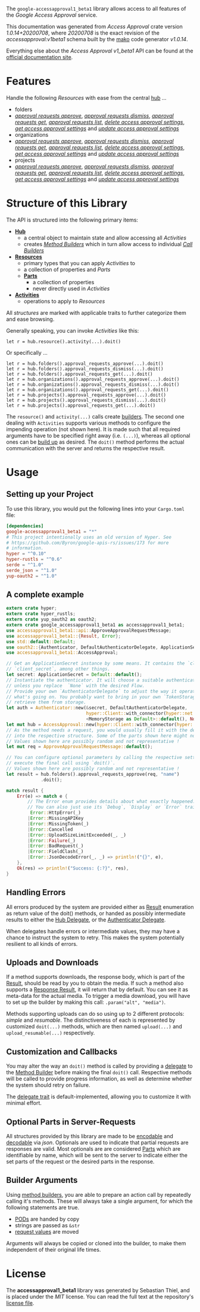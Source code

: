 <!---
DO NOT EDIT !
This file was generated automatically from 'src/mako/api/README.md.mako'
DO NOT EDIT !
-->
The `google-accessapproval1_beta1` library allows access to all features of the *Google Access Approval* service.

This documentation was generated from *Access Approval* crate version *1.0.14+20200708*, where *20200708* is the exact revision of the *accessapproval:v1beta1* schema built by the [mako](http://www.makotemplates.org/) code generator *v1.0.14*.

Everything else about the *Access Approval* *v1_beta1* API can be found at the
[official documentation site](https://cloud.google.com/access-approval/docs).
# Features

Handle the following *Resources* with ease from the central [hub](https://docs.rs/google-accessapproval1_beta1/1.0.14+20200708/google_accessapproval1_beta1/AccessApproval) ... 

* folders
 * [*approval requests approve*](https://docs.rs/google-accessapproval1_beta1/1.0.14+20200708/google_accessapproval1_beta1/api::FolderApprovalRequestApproveCall), [*approval requests dismiss*](https://docs.rs/google-accessapproval1_beta1/1.0.14+20200708/google_accessapproval1_beta1/api::FolderApprovalRequestDismisCall), [*approval requests get*](https://docs.rs/google-accessapproval1_beta1/1.0.14+20200708/google_accessapproval1_beta1/api::FolderApprovalRequestGetCall), [*approval requests list*](https://docs.rs/google-accessapproval1_beta1/1.0.14+20200708/google_accessapproval1_beta1/api::FolderApprovalRequestListCall), [*delete access approval settings*](https://docs.rs/google-accessapproval1_beta1/1.0.14+20200708/google_accessapproval1_beta1/api::FolderDeleteAccessApprovalSettingCall), [*get access approval settings*](https://docs.rs/google-accessapproval1_beta1/1.0.14+20200708/google_accessapproval1_beta1/api::FolderGetAccessApprovalSettingCall) and [*update access approval settings*](https://docs.rs/google-accessapproval1_beta1/1.0.14+20200708/google_accessapproval1_beta1/api::FolderUpdateAccessApprovalSettingCall)
* organizations
 * [*approval requests approve*](https://docs.rs/google-accessapproval1_beta1/1.0.14+20200708/google_accessapproval1_beta1/api::OrganizationApprovalRequestApproveCall), [*approval requests dismiss*](https://docs.rs/google-accessapproval1_beta1/1.0.14+20200708/google_accessapproval1_beta1/api::OrganizationApprovalRequestDismisCall), [*approval requests get*](https://docs.rs/google-accessapproval1_beta1/1.0.14+20200708/google_accessapproval1_beta1/api::OrganizationApprovalRequestGetCall), [*approval requests list*](https://docs.rs/google-accessapproval1_beta1/1.0.14+20200708/google_accessapproval1_beta1/api::OrganizationApprovalRequestListCall), [*delete access approval settings*](https://docs.rs/google-accessapproval1_beta1/1.0.14+20200708/google_accessapproval1_beta1/api::OrganizationDeleteAccessApprovalSettingCall), [*get access approval settings*](https://docs.rs/google-accessapproval1_beta1/1.0.14+20200708/google_accessapproval1_beta1/api::OrganizationGetAccessApprovalSettingCall) and [*update access approval settings*](https://docs.rs/google-accessapproval1_beta1/1.0.14+20200708/google_accessapproval1_beta1/api::OrganizationUpdateAccessApprovalSettingCall)
* projects
 * [*approval requests approve*](https://docs.rs/google-accessapproval1_beta1/1.0.14+20200708/google_accessapproval1_beta1/api::ProjectApprovalRequestApproveCall), [*approval requests dismiss*](https://docs.rs/google-accessapproval1_beta1/1.0.14+20200708/google_accessapproval1_beta1/api::ProjectApprovalRequestDismisCall), [*approval requests get*](https://docs.rs/google-accessapproval1_beta1/1.0.14+20200708/google_accessapproval1_beta1/api::ProjectApprovalRequestGetCall), [*approval requests list*](https://docs.rs/google-accessapproval1_beta1/1.0.14+20200708/google_accessapproval1_beta1/api::ProjectApprovalRequestListCall), [*delete access approval settings*](https://docs.rs/google-accessapproval1_beta1/1.0.14+20200708/google_accessapproval1_beta1/api::ProjectDeleteAccessApprovalSettingCall), [*get access approval settings*](https://docs.rs/google-accessapproval1_beta1/1.0.14+20200708/google_accessapproval1_beta1/api::ProjectGetAccessApprovalSettingCall) and [*update access approval settings*](https://docs.rs/google-accessapproval1_beta1/1.0.14+20200708/google_accessapproval1_beta1/api::ProjectUpdateAccessApprovalSettingCall)




# Structure of this Library

The API is structured into the following primary items:

* **[Hub](https://docs.rs/google-accessapproval1_beta1/1.0.14+20200708/google_accessapproval1_beta1/AccessApproval)**
    * a central object to maintain state and allow accessing all *Activities*
    * creates [*Method Builders*](https://docs.rs/google-accessapproval1_beta1/1.0.14+20200708/google_accessapproval1_beta1/client::MethodsBuilder) which in turn
      allow access to individual [*Call Builders*](https://docs.rs/google-accessapproval1_beta1/1.0.14+20200708/google_accessapproval1_beta1/client::CallBuilder)
* **[Resources](https://docs.rs/google-accessapproval1_beta1/1.0.14+20200708/google_accessapproval1_beta1/client::Resource)**
    * primary types that you can apply *Activities* to
    * a collection of properties and *Parts*
    * **[Parts](https://docs.rs/google-accessapproval1_beta1/1.0.14+20200708/google_accessapproval1_beta1/client::Part)**
        * a collection of properties
        * never directly used in *Activities*
* **[Activities](https://docs.rs/google-accessapproval1_beta1/1.0.14+20200708/google_accessapproval1_beta1/client::CallBuilder)**
    * operations to apply to *Resources*

All *structures* are marked with applicable traits to further categorize them and ease browsing.

Generally speaking, you can invoke *Activities* like this:

```Rust,ignore
let r = hub.resource().activity(...).doit()
```

Or specifically ...

```ignore
let r = hub.folders().approval_requests_approve(...).doit()
let r = hub.folders().approval_requests_dismiss(...).doit()
let r = hub.folders().approval_requests_get(...).doit()
let r = hub.organizations().approval_requests_approve(...).doit()
let r = hub.organizations().approval_requests_dismiss(...).doit()
let r = hub.organizations().approval_requests_get(...).doit()
let r = hub.projects().approval_requests_approve(...).doit()
let r = hub.projects().approval_requests_dismiss(...).doit()
let r = hub.projects().approval_requests_get(...).doit()
```

The `resource()` and `activity(...)` calls create [builders][builder-pattern]. The second one dealing with `Activities` 
supports various methods to configure the impending operation (not shown here). It is made such that all required arguments have to be 
specified right away (i.e. `(...)`), whereas all optional ones can be [build up][builder-pattern] as desired.
The `doit()` method performs the actual communication with the server and returns the respective result.

# Usage

## Setting up your Project

To use this library, you would put the following lines into your `Cargo.toml` file:

```toml
[dependencies]
google-accessapproval1_beta1 = "*"
# This project intentionally uses an old version of Hyper. See
# https://github.com/Byron/google-apis-rs/issues/173 for more
# information.
hyper = "^0.10"
hyper-rustls = "^0.6"
serde = "^1.0"
serde_json = "^1.0"
yup-oauth2 = "^1.0"
```

## A complete example

```Rust
extern crate hyper;
extern crate hyper_rustls;
extern crate yup_oauth2 as oauth2;
extern crate google_accessapproval1_beta1 as accessapproval1_beta1;
use accessapproval1_beta1::api::ApproveApprovalRequestMessage;
use accessapproval1_beta1::{Result, Error};
use std::default::Default;
use oauth2::{Authenticator, DefaultAuthenticatorDelegate, ApplicationSecret, MemoryStorage};
use accessapproval1_beta1::AccessApproval;

// Get an ApplicationSecret instance by some means. It contains the `client_id` and 
// `client_secret`, among other things.
let secret: ApplicationSecret = Default::default();
// Instantiate the authenticator. It will choose a suitable authentication flow for you, 
// unless you replace  `None` with the desired Flow.
// Provide your own `AuthenticatorDelegate` to adjust the way it operates and get feedback about 
// what's going on. You probably want to bring in your own `TokenStorage` to persist tokens and
// retrieve them from storage.
let auth = Authenticator::new(&secret, DefaultAuthenticatorDelegate,
                              hyper::Client::with_connector(hyper::net::HttpsConnector::new(hyper_rustls::TlsClient::new())),
                              <MemoryStorage as Default>::default(), None);
let mut hub = AccessApproval::new(hyper::Client::with_connector(hyper::net::HttpsConnector::new(hyper_rustls::TlsClient::new())), auth);
// As the method needs a request, you would usually fill it with the desired information
// into the respective structure. Some of the parts shown here might not be applicable !
// Values shown here are possibly random and not representative !
let mut req = ApproveApprovalRequestMessage::default();

// You can configure optional parameters by calling the respective setters at will, and
// execute the final call using `doit()`.
// Values shown here are possibly random and not representative !
let result = hub.folders().approval_requests_approve(req, "name")
             .doit();

match result {
    Err(e) => match e {
        // The Error enum provides details about what exactly happened.
        // You can also just use its `Debug`, `Display` or `Error` traits
         Error::HttpError(_)
        |Error::MissingAPIKey
        |Error::MissingToken(_)
        |Error::Cancelled
        |Error::UploadSizeLimitExceeded(_, _)
        |Error::Failure(_)
        |Error::BadRequest(_)
        |Error::FieldClash(_)
        |Error::JsonDecodeError(_, _) => println!("{}", e),
    },
    Ok(res) => println!("Success: {:?}", res),
}

```
## Handling Errors

All errors produced by the system are provided either as [Result](https://docs.rs/google-accessapproval1_beta1/1.0.14+20200708/google_accessapproval1_beta1/client::Result) enumeration as return value of
the doit() methods, or handed as possibly intermediate results to either the 
[Hub Delegate](https://docs.rs/google-accessapproval1_beta1/1.0.14+20200708/google_accessapproval1_beta1/client::Delegate), or the [Authenticator Delegate](https://docs.rs/yup-oauth2/*/yup_oauth2/trait.AuthenticatorDelegate.html).

When delegates handle errors or intermediate values, they may have a chance to instruct the system to retry. This 
makes the system potentially resilient to all kinds of errors.

## Uploads and Downloads
If a method supports downloads, the response body, which is part of the [Result](https://docs.rs/google-accessapproval1_beta1/1.0.14+20200708/google_accessapproval1_beta1/client::Result), should be
read by you to obtain the media.
If such a method also supports a [Response Result](https://docs.rs/google-accessapproval1_beta1/1.0.14+20200708/google_accessapproval1_beta1/client::ResponseResult), it will return that by default.
You can see it as meta-data for the actual media. To trigger a media download, you will have to set up the builder by making
this call: `.param("alt", "media")`.

Methods supporting uploads can do so using up to 2 different protocols: 
*simple* and *resumable*. The distinctiveness of each is represented by customized 
`doit(...)` methods, which are then named `upload(...)` and `upload_resumable(...)` respectively.

## Customization and Callbacks

You may alter the way an `doit()` method is called by providing a [delegate](https://docs.rs/google-accessapproval1_beta1/1.0.14+20200708/google_accessapproval1_beta1/client::Delegate) to the 
[Method Builder](https://docs.rs/google-accessapproval1_beta1/1.0.14+20200708/google_accessapproval1_beta1/client::CallBuilder) before making the final `doit()` call. 
Respective methods will be called to provide progress information, as well as determine whether the system should 
retry on failure.

The [delegate trait](https://docs.rs/google-accessapproval1_beta1/1.0.14+20200708/google_accessapproval1_beta1/client::Delegate) is default-implemented, allowing you to customize it with minimal effort.

## Optional Parts in Server-Requests

All structures provided by this library are made to be [encodable](https://docs.rs/google-accessapproval1_beta1/1.0.14+20200708/google_accessapproval1_beta1/client::RequestValue) and 
[decodable](https://docs.rs/google-accessapproval1_beta1/1.0.14+20200708/google_accessapproval1_beta1/client::ResponseResult) via *json*. Optionals are used to indicate that partial requests are responses 
are valid.
Most optionals are are considered [Parts](https://docs.rs/google-accessapproval1_beta1/1.0.14+20200708/google_accessapproval1_beta1/client::Part) which are identifiable by name, which will be sent to 
the server to indicate either the set parts of the request or the desired parts in the response.

## Builder Arguments

Using [method builders](https://docs.rs/google-accessapproval1_beta1/1.0.14+20200708/google_accessapproval1_beta1/client::CallBuilder), you are able to prepare an action call by repeatedly calling it's methods.
These will always take a single argument, for which the following statements are true.

* [PODs][wiki-pod] are handed by copy
* strings are passed as `&str`
* [request values](https://docs.rs/google-accessapproval1_beta1/1.0.14+20200708/google_accessapproval1_beta1/client::RequestValue) are moved

Arguments will always be copied or cloned into the builder, to make them independent of their original life times.

[wiki-pod]: http://en.wikipedia.org/wiki/Plain_old_data_structure
[builder-pattern]: http://en.wikipedia.org/wiki/Builder_pattern
[google-go-api]: https://github.com/google/google-api-go-client

# License
The **accessapproval1_beta1** library was generated by Sebastian Thiel, and is placed 
under the *MIT* license.
You can read the full text at the repository's [license file][repo-license].

[repo-license]: https://github.com/Byron/google-apis-rsblob/master/LICENSE.md
